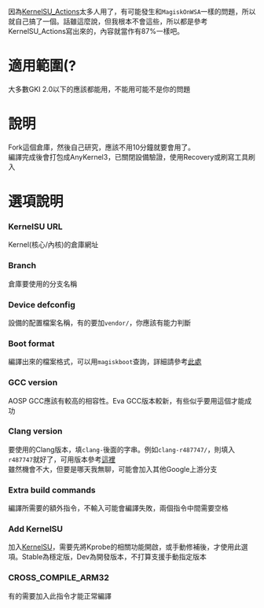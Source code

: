 因為[KernelSU_Actions](https://github.com/xiaoleGun/KernelSU_Action)太多人用了，有可能發生和`MagiskOnWSA`一樣的問題，所以就自己搞了一個。話雖這麼說，但我根本不會這些，所以都是參考KernelSU_Actions寫出來的，內容就當作有87%一樣吧。

# 適用範圍(?
大多數GKI 2.0以下的應該都能用，不能用可能不是你的問題

# 說明
Fork這個倉庫，然後自己研究，應該不用10分鐘就要會用了。\
編譯完成後會打包成AnyKernel3，已關閉設備驗證，使用Recovery或刷寫工具刷入

# 選項說明
### **KernelSU URL**
Kernel(核心/內核)的倉庫網址

### **Branch**
倉庫要使用的分支名稱

### **Device defconfig**
設備的配置檔案名稱，有的要加`vendor/`，你應該有能力判斷

### **Boot format**
編譯出來的檔案格式，可以用`magiskboot`查詢，詳細請參考[此處](https://topjohnwu.github.io/Magisk/tools.html)

### **GCC version**
AOSP GCC應該有較高的相容性。Eva GCC版本較新，有些似乎要用這個才能成功

### **Clang version**
要使用的Clang版本，填`clang-`後面的字串。例如`clang-r487747/`，則填入`r487747`就好了，可用版本參考[這裡](https://android.googlesource.com/platform/prebuilts/clang/host/linux-x86/+/refs/heads/master)\
雖然機會不大，但要是哪天我無聊，可能會加入其他Google上游分支

### **Extra build commands**
編譯所需要的額外指令，不輸入可能會編譯失敗，兩個指令中間需要空格

### **Add KernelSU**
加入[KernelSU](https://kernelsu.org/)，需要先將Kprobe的相關功能開啟，或手動修補後，才使用此選項。Stable為穩定版，Dev為開發版本，不打算支援手動指定版本

### **CROSS_COMPILE_ARM32**
有的需要加入此指令才能正常編譯

